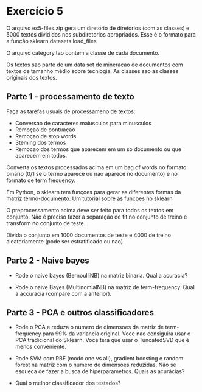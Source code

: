 # Exercício 5


O arquivo ex5-files.zip gera um diretorio de diretorios (com as classes) e 5000 textos divididos nos subdiretorios apropriados. Esse é o formato para a função sklearn.datasets.load_files

O arquivo category.tab contem a classe de cada documento.

Os textos sao parte de um data set de mineracao de documentos com textos de tamanho médio sobre tecnlogia. As classes sao as classes originais dos textos.

## Parte 1 - processamento de texto

Faça as tarefas usuais de processameno de textos:

* Conversao de caracteres maiusculos para minusculos
* Remoçao de pontuaçao
* Remoçao de stop words
* Steming dos termos
* Remocao dos termos que aparecem em um so documento ou que aparecem em todos.

Converta os textos processados acima em um bag of words no formato binario (0/1 se o termo aparece ou nao aparece no documento) e no formato de term frequency.

Em Python, o sklearn tem funçoes para gerar as diferentes formas da matriz termo-documento. Um tutorial sobre as funcoes no sklearn

O preprocessamento acima deve ser feito para todos os textos em conjunto. Não é preciso fazer a separação de fit no conjunto de treino e transform no conjunto de teste.

Divida o conjunto em 1000 documentos de teste e 4000 de treino aleatoriamente (pode ser estratificado ou nao).

## Parte 2 - Naive bayes

* Rode o naive bayes (BernoulliNB) na matriz binaria. Qual a acuracia?

* Rode o naive Bayes (MultinomialNB) na matriz de term-frequency. Qual a accuracia (compare com a anterior).

## Parte 3 - PCA e outros classificadores

* Rode o PCA e reduza o numero de dimensoes da matriz de term-frequency para 99% da variancia original. Voce nao consiguira usar o PCA tradicional do Sklearn. Voce terá que usar o TuncatedSVD que é menos conveniente.

* Rode SVM com RBF (modo one vs all), gradient boosting e random forest na matriz com o numero de dimensoes reduzidas. Não se esqueca de fazer a busca de hiperparametros. Quais as acurácias?

* Qual o melhor classificador dos testados? 
